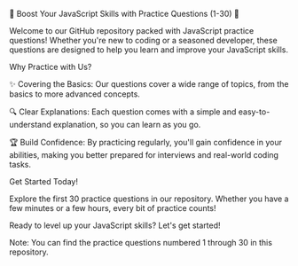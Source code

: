 🚀 Boost Your JavaScript Skills with Practice Questions (1-30) 🚀

Welcome to our GitHub repository packed with JavaScript practice questions! Whether you're new to coding or a seasoned developer, these questions are designed to help you learn and improve your JavaScript skills.

Why Practice with Us?

✨ Covering the Basics: Our questions cover a wide range of topics, from the basics to more advanced concepts.

🔍 Clear Explanations: Each question comes with a simple and easy-to-understand explanation, so you can learn as you go.

🏆 Build Confidence: By practicing regularly, you'll gain confidence in your abilities, making you better prepared for interviews and real-world coding tasks.

Get Started Today!

Explore the first 30 practice questions in our repository. Whether you have a few minutes or a few hours, every bit of practice counts!

Ready to level up your JavaScript skills? Let's get started!

Note: You can find the practice questions numbered 1 through 30 in this repository.
